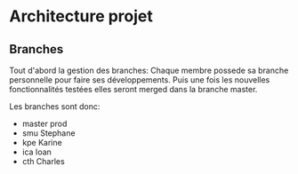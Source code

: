 # Architecture projet

## Branches
Tout d'abord la gestion des branches:
Chaque membre possede sa branche personnelle pour faire ses développements.
Puis une fois les nouvelles fonctionnalités testées elles seront merged dans la branche master.

Les branches sont donc:
  -  master    prod
  -  smu    Stephane
  -  kpe         Karine
  -  ica         Ioan
  -  cth         Charles